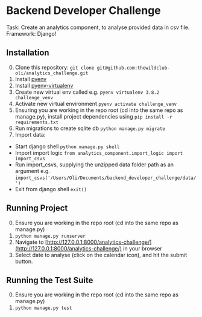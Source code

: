 # Backend Developer Challenge

Task: Create an analytics component, to analyse provided data in csv file.
Framework: Django!

## Installation
0. Clone this repository: `git clone git@github.com:thewildclub-oli/analytics_challenge.git`
1. Install [pyenv](https://github.com/yyuu/pyenv#installation)
2. Install [pyenv-virtualenv](https://github.com/yyuu/pyenv-virtualenv#installation)
3. Create new virtual env called e.g. `pyenv virtualenv 3.8.2 challenge_venv`
4. Activate new virtual environment `pyenv activate challenge_venv`
5. Ensuring you are working in the repo root (cd into the same repo as manage.py), install project dependencies using `pip install -r requirements.txt`
6. Run migrations to create sqlite db `python manage.py migrate`
7. Import data:
- Start django shell `python manage.py shell`
- Import import logic `from analytics_component.import_logic import import_csvs`
- Run import_csvs, supplying the unzipped data folder path as an argument e.g. `import_csvs('/Users/Oli/Documents/backend_developer_challenge/data/')`
- Exit from django shell `exit()`

## Running Project
0. Ensure you are working in the repo root (cd into the same repo as manage.py)
1. `python manage.py runserver`
2. Navigate to [http://127.0.0.1:8000/analytics-challenge/](http://127.0.0.1:8000/analytics-challenge/) in your browser
3. Select date to analyse (click on the calendar icon), and hit the submit button.

## Running the Test Suite
0. Ensure you are working in the repo root (cd into the same repo as manage.py)
1. `python manage.py test`